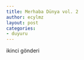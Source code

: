 ```yaml
---
title: Merhaba Dünya vol. 2 
author: ecylmz
layout: post
categories: 
- duyuru
---
```


ikinci gönderi
